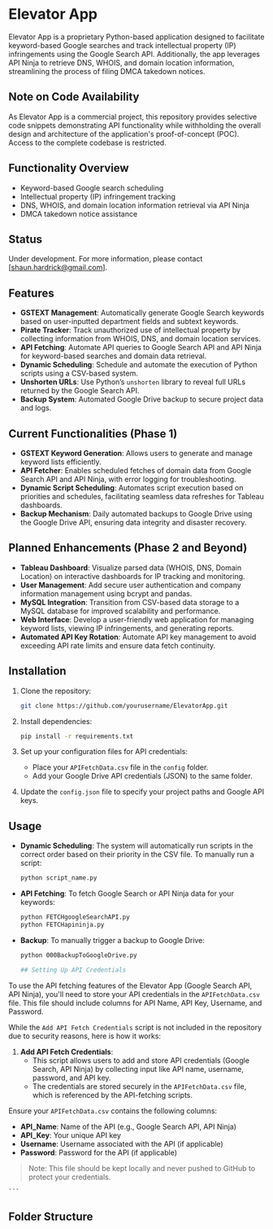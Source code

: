 **Elevator App**
================

Elevator App is a proprietary Python-based application designed to facilitate keyword-based Google searches and track intellectual property (IP) infringements using the Google Search API. Additionally, the app leverages API Ninja to retrieve DNS, WHOIS, and domain location information, streamlining the process of filing DMCA takedown notices.


**Note on Code Availability**
---------------------------
As Elevator App is a commercial project, this repository provides selective code snippets demonstrating API functionality while withholding the overall design and architecture of the application's proof-of-concept (POC). Access to the complete codebase is restricted.


**Functionality Overview**
-------------------------

* Keyword-based Google search scheduling
* Intellectual property (IP) infringement tracking
* DNS, WHOIS, and domain location information retrieval via API Ninja
* DMCA takedown notice assistance


**Status**
----------

Under development. For more information, please contact [shaun.hardrick@gmail.com]. 
## Features

- **GSTEXT Management**: Automatically generate Google Search keywords based on user-inputted department fields and subtext keywords.
- **Pirate Tracker**: Track unauthorized use of intellectual property by collecting information from WHOIS, DNS, and domain location services.
- **API Fetching**: Automate API queries to Google Search API and API Ninja for keyword-based searches and domain data retrieval.
- **Dynamic Scheduling**: Schedule and automate the execution of Python scripts using a CSV-based system.
- **Unshorten URLs**: Use Python’s `unshorten` library to reveal full URLs returned by the Google Search API.
- **Backup System**: Automated Google Drive backup to secure project data and logs.
  
## Current Functionalities (Phase 1)

- **GSTEXT Keyword Generation**: Allows users to generate and manage keyword lists efficiently.
- **API Fetcher**: Enables scheduled fetches of domain data from Google Search API and API Ninja, with error logging for troubleshooting.
- **Dynamic Script Scheduling**: Automates script execution based on priorities and schedules, facilitating seamless data refreshes for Tableau dashboards.
- **Backup Mechanism**: Daily automated backups to Google Drive using the Google Drive API, ensuring data integrity and disaster recovery.
  
## Planned Enhancements (Phase 2 and Beyond)

- **Tableau Dashboard**: Visualize parsed data (WHOIS, DNS, Domain Location) on interactive dashboards for IP tracking and monitoring.
- **User Management**: Add secure user authentication and company information management using bcrypt and pandas.
- **MySQL Integration**: Transition from CSV-based data storage to a MySQL database for improved scalability and performance.
- **Web Interface**: Develop a user-friendly web application for managing keyword lists, viewing IP infringements, and generating reports.
- **Automated API Key Rotation**: Automate API key management to avoid exceeding API rate limits and ensure data fetch continuity.

## Installation

1. Clone the repository:
    ```bash
    git clone https://github.com/yourusername/ElevatorApp.git
    ```

2. Install dependencies:
    ```bash
    pip install -r requirements.txt
    ```

3. Set up your configuration files for API credentials:
   - Place your `APIFetchData.csv` file in the `config` folder.
   - Add your Google Drive API credentials (JSON) to the same folder.

4. Update the `config.json` file to specify your project paths and Google API keys.

## Usage

- **Dynamic Scheduling**: The system will automatically run scripts in the correct order based on their priority in the CSV file. To manually run a script:
    ```bash
    python script_name.py
    ```

- **API Fetching**: To fetch Google Search or API Ninja data for your keywords:
    ```bash
    python FETCHgoogleSearchAPI.py
    python FETCHapininja.py
    ```

- **Backup**: To manually trigger a backup to Google Drive:
    ```bash
    python 000BackupToGoogleDrive.py

    ## Setting Up API Credentials

To use the API fetching features of the Elevator App (Google Search API, API Ninja), you'll need to store your API credentials in the `APIFetchData.csv` file. This file should include columns for API Name, API Key, Username, and Password.

While the `Add API Fetch Credentials` script is not included in the repository due to security reasons, here is how it works:

1. **Add API Fetch Credentials**: 
   - This script allows users to add and store API credentials (Google Search, API Ninja) by collecting input like API name, username, password, and API key.
   - The credentials are stored securely in the `APIFetchData.csv` file, which is referenced by the API-fetching scripts.

Ensure your `APIFetchData.csv` contains the following columns:
- **API_Name**: Name of the API (e.g., Google Search API, API Ninja)
- **API_Key**: Your unique API key
- **Username**: Username associated with the API (if applicable)
- **Password**: Password for the API (if applicable)

> Note: This file should be kept locally and never pushed to GitHub to protect your credentials.

    ```

## Folder Structure

